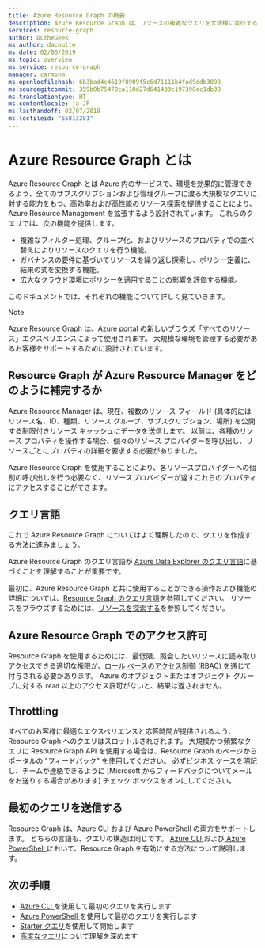 ```yaml
---
title: Azure Resource Graph の概要
description: Azure Resource Graph は、リソースの複雑なクエリを大規模に実行するための Azure サービスです。
services: resource-graph
author: DCtheGeek
ms.author: dacoulte
ms.date: 02/06/2019
ms.topic: overview
ms.service: resource-graph
manager: carmonm
ms.openlocfilehash: 6b3bad4e4619f8909f5c6d71111b4fad9ddb3098
ms.sourcegitcommit: 359b0b75470ca110d27d641433c197398ec1db38
ms.translationtype: HT
ms.contentlocale: ja-JP
ms.lasthandoff: 02/07/2019
ms.locfileid: "55813281"
---
```

# <a name="what-is-azure-resource-graph"></a>Azure Resource Graph とは

Azure Resource Graph とは Azure 内のサービスで、環境を効果的に管理できるよう、全てのサブスクリプションおよび管理グループに渡る大規模なクエリに対する能力をもつ、高効率および高性能のリソース探索を提供することにより、 Azure Resource Management を拡張するよう設計されています。 これらのクエリでは、次の機能を提供します。

- 複雑なフィルター処理、グループ化、およびリソースのプロパティでの並べ替えによりリソースのクエリを行う機能。
- ガバナンスの要件に基づいてリソースを繰り返し探索し、ポリシー定義に、結果の式を変換する機能。
- 広大なクラウド環境にポリシーを適用することの影響を評価する機能。

このドキュメントでは、それぞれの機能について詳しく見ていきます。

> [!NOTE]
> Azure Resource Graph は、Azure portal の新しいブラウズ「すべてのリソース」エクスペリエンスによって使用されます。 大規模な環境を管理する必要があるお客様をサポートするために設計されています。

## <a name="how-does-resource-graph-complement-azure-resource-manager"></a>Resource Graph が Azure Resource Manager をどのように補完するか

Azure Resource Manager は、現在、複数のリソース フィールド (具体的にはリソース名、ID、種類、リソース グループ、サブスクリプション、場所) を公開する制限付きリソース キャッシュにデータを送信します。 以前は、各種のリソース プロパティを操作する場合、個々のリソース プロバイダーを呼び出し、リソースごとにプロパティの詳細を要求する必要がありました。

Azure Resource Graph を使用することにより、各リソースプロバイダーへの個別の呼び出しを行う必要なく、リソースプロバイダーが返すこれらのプロパティにアクセスすることができます。

## <a name="the-query-language"></a>クエリ言語

これで Azure Resource Graph についてはよく理解したので、クエリを作成する方法に進みましょう。

Azure Resource Graph のクエリ言語が [Azure Data Explorer のクエリ言語](../../data-explorer/data-explorer-overview.md)に基づくことを理解することが重要です。

最初に、Azure Resource Graph と共に使用することができる操作および機能の詳細については、[Resource Graph のクエリ言語](./concepts/query-language.md)を参照してください。 リソースをブラウズするためには、[リソースを探索する](./concepts/explore-resources.md)を参照してください。

## <a name="permissions-in-azure-resource-graph"></a>Azure Resource Graph でのアクセス許可

Resource Graph を使用するためには、最低限、照会したいリソースに読み取りアクセスできる適切な権限が、[ロール ベースのアクセス制御](../../role-based-access-control/overview.md) (RBAC) を通じて付与される必要があります。 Azure のオブジェクトまたはオブジェクト グループに対する `read` 以上のアクセス許可がないと、結果は返されません。

## <a name="throttling"></a>Throttling

すべてのお客様に最適なエクスペリエンスと応答時間が提供されるよう、Resource Graph へのクエリはスロットルされされます。 大規模かつ頻繁なクエリに Resource Graph API を使用する場合は、Resource Graph のページからポータルの "フィードバック" を使用してください。 必ずビジネス ケースを明記し、チームが連絡できるように [Microsoft からフィードバックについてメールをお送りする場合があります] チェック ボックスをオンにしてください。

## <a name="running-your-first-query"></a>最初のクエリを送信する

Resource Graph は、Azure CLI および Azure PowerShell の両方をサポートします。 どちらの言語も、クエリの構造は同じです。 [Azure CLI ](first-query-azurecli.md#add-the-resource-graph-extension)および[ Azure PowerShell ](first-query-powershell.md#add-the-resource-graph-module)において、Resource Graph を有効にする方法について説明します。

## <a name="next-steps"></a>次の手順

- [Azure CLI ](first-query-azurecli.md)を使用して最初のクエリを実行します
- [Azure PowerShell ](first-query-powershell.md) を使用して最初のクエリを実行します
- [Starter クエリ](./samples/starter.md)を使用して開始します
- [高度なクエリ](./samples/advanced.md)について理解を深めます